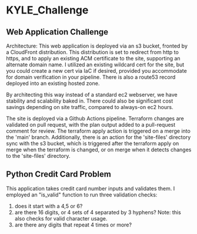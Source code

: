 # KYLE_Challenge

## Web Application Challenge

Architecture: This web application is deployed via an s3 bucket, fronted by a CloudFront distribution. This distribution is set to redirect from http to https, and to apply an existing ACM certificate to the site, supporting an alternate domain name. I utilized an existing wildcard cert for the site, but you could create a new cert via IaC if desired, provided you accommodate for domain verification in your pipeline. There is also a route53 record deployed into an existing hosted zone.

By architecting this way instead of a standard ec2 webserver, we have stability and scalability baked in. There could also be significant cost savings depending on site traffic, compared to always-on ec2 hours.

The site is deployed via a Github Actions pipeline. Terraform changes are validated on pull request, with the plan output added to a pull-request comment for review. The terraform apply action is triggered on a merge into the 'main' branch. Additionally, there is an action for the 'site-files' directory sync with the s3 bucket, which is triggered after the terraform apply on merge when the terraform is changed, or on merge when it detects changes to the 'site-files' directory.

## Python Credit Card Problem

This application takes credit card number inputs and validates them. I employed an "is_valid" function to run three validation checks: 
1. does it start with a 4,5 or 6?
2. are there 16 digits, or 4 sets of 4 separated by 3 hyphens? Note: this also checks for valid character usage.
3. are there any digits that repeat 4 times or more?
